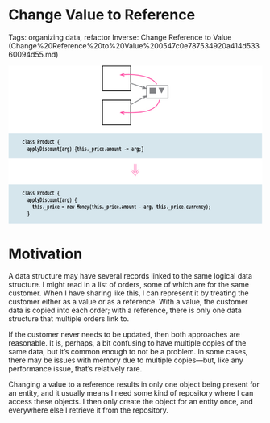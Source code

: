 # Change Value to Reference

Tags: organizing data, refactor
Inverse: Change Reference to Value (Change%20Reference%20to%20Value%200547c0e787534920a414d53360094d55.md)

![Picture](img.png)

# Motivation

A data structure may have several records linked to the same logical data structure. I
might read in a list of orders, some of which are for the same customer. When I have sharing like this, I can represent it by treating the customer either as a value or as a reference. With a value, the customer data is copied into each order; with a reference, there is only one data structure that multiple orders link to.

If the customer never needs to be updated, then both approaches are reasonable. It is, perhaps, a bit confusing to have multiple copies of the same data, but it’s common enough to not be a problem. In some cases, there may be issues with memory due to multiple copies—but, like any performance issue, that’s relatively rare.

Changing a value to a reference results in only one object being present for an entity, and it usually means I need some kind of repository where I can access these objects. I then only create the object for an entity once, and everywhere else I retrieve it from the repository.
